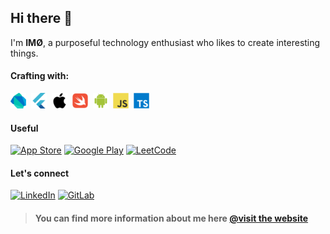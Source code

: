 ## Hi there 👋

I'm **IMØ**, a purposeful technology enthusiast who likes to create interesting things.

#### Crafting with:

<p>
  <img src="https://github.com/devicons/devicon/blob/master/icons/dart/dart-original.svg" title="Dart" alt="Dart" width="25" height="25"/>&nbsp;
  <img src="https://github.com/devicons/devicon/blob/master/icons/flutter/flutter-original.svg" title="Flutter" alt="Flutter" width="25" height="25"/>&nbsp;
  <img src="https://github.com/devicons/devicon/blob/master/icons/apple/apple-original.svg" title="Apple" alt="Apple" width="25" height="25"/>&nbsp;
  <img src="https://github.com/devicons/devicon/blob/master/icons/swift/swift-original.svg" title="Swift" alt="Swift" width="25" height="25"/>&nbsp;
  <img src="https://github.com/devicons/devicon/blob/master/icons/android/android-original.svg" title="Android" alt="Android" width="25" height="25"/>&nbsp;
  <img src="https://github.com/devicons/devicon/blob/master/icons/javascript/javascript-original.svg" title="JavaScript" alt="JavaScript" width="25" height="25"/>&nbsp;
  <img src="https://github.com/devicons/devicon/blob/master/icons/typescript/typescript-original.svg" title="TypeScript" alt="TypeScript" width="25" height="25"/>&nbsp;
</p>

#### Useful

[![App Store](https://img.shields.io/badge/App_Store-0D96F6?logo=app-store&logoColor=white)](https://apps.apple.com/kg/developer/imankadyr-bekeev/id1822493477)
[![Google Play](https://img.shields.io/badge/Google%20Play-414141?style=flat&logo=google-play)](https://play.google.com/store/apps/dev?id=5651326171887151457)
[![LeetCode](https://img.shields.io/badge/LeetCode-000000?style=flat&logo=LeetCode&logoColor=#d16c06)](https://leetcode.com/warioddly/)

#### Let's connect

[![LinkedIn](https://img.shields.io/badge/linkedin-%230077B5.svg?style=flat&logo=linkedin&logoColor=white)](https://linkedin.com/in/warioddly)
[![GitLab](https://img.shields.io/badge/gitlab-%23181717.svg?style=flat&logo=gitlab&logoColor=white)](https://gitlab.com/warioddly)


> #### You can find more information about me here [@visit the website](https://warioddly.vercel.app/)  
